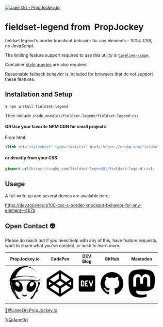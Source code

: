 [![Jane Ori - PropJockey.io](https://img.shields.io/badge/Jane%20Ori%20%F0%9F%91%BD-%F0%9F%A4%8D%20PropJockey.io-7300E6.svg?labelColor=FB04C2&style=plastic)](http://jane.propjockey.io/)

# fieldset-legend from <img src="https://github.com/user-attachments/assets/87119fb5-c39d-429a-9bfd-424f0e100720" alt="" width="30px"> PropJockey
fieldset legend's border knockout behavior for any elements - *100% CSS, no JavaScript*.

The limiting feature support required to use this utility is [`timeline-scope`](https://caniuse.com/mdn-css_properties_timeline-scope).

Container [style queries](https://caniuse.com/css-container-queries-style) are also required.

Reasonable fallback behavior is included for browsers that do not support these features.

## Installation and Setup

`$ npm install fieldset-legend`

Then include `/node_modules/fieldset-legend/fieldset-legend.css`

#### OR Use your favorite NPM CDN for small projects

From html:

```html
<link rel="stylesheet" type="text/css" href="https://unpkg.com/fieldset-legend@1/fieldset-legend.css">
```

#### or directly from your CSS:

```css
@import url(https://unpkg.com/fieldset-legend@1/fieldset-legend.css);
```

## Usage

A full write up and several demos are available here:

https://dev.to/janeori/100-css-s-border-knockout-behavior-for-any-element--4b7b

## Open Contact 👽

Please do reach out if you need help with any of this, have feature requests, want to share what you've created, or wish to learn more.

| PropJockey.io | CodePen | DEV Blog | GitHub | Mastodon |
| --- | --- | --- | --- | --- |
| [![PropJockey.io](https://raw.githubusercontent.com/propjockey/propjockey-brand/main/external-social/100px/propjockey-lines.svg)](https://propjockey.io) | [![CodePen](https://raw.githubusercontent.com/propjockey/propjockey-brand/main/external-social/100px/codepen.svg)](https://codepen.io/propjockey) | [![DEV Blog](https://raw.githubusercontent.com/propjockey/propjockey-brand/main/external-social/100px/dev.svg)](https://dev.to/janeori) | [![GitHub](https://raw.githubusercontent.com/propjockey/propjockey-brand/main/external-social/100px/github.svg)](https://github.com/propjockey) | [![Mastodon](https://raw.githubusercontent.com/propjockey/propjockey-brand/main/external-social/100px/mastodon.svg)](https://front-end.social/@JaneOri) |


[🦋@JaneOri.PropJockey.io](https://bsky.app/profile/janeori.propjockey.io)

[𝕏@Jane0ri](https://x.com/jane0ri)
